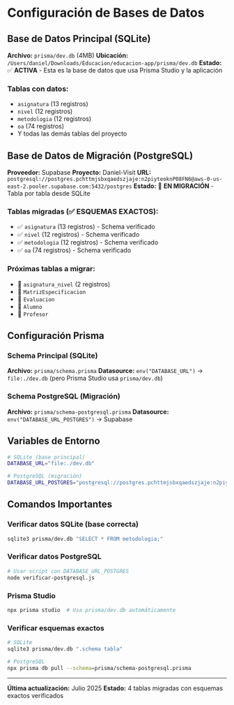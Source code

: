 # Configuración de Bases de Datos

## Base de Datos Principal (SQLite)

**Archivo:** `prisma/dev.db` (4MB)
**Ubicación:** `/Users/daniel/Downloads/Educacion/educacion-app/prisma/dev.db`
**Estado:** ✅ **ACTIVA** - Esta es la base de datos que usa Prisma Studio y la aplicación

### Tablas con datos:

- `asignatura` (13 registros)
- `nivel` (12 registros)
- `metodologia` (12 registros)
- `oa` (74 registros)
- Y todas las demás tablas del proyecto

## Base de Datos de Migración (PostgreSQL)

**Proveedor:** Supabase
**Proyecto:** Daniel-Visit
**URL:** `postgresql://postgres.pchttmjsbxqaedszjaje:n2piyteoknP08FN6@aws-0-us-east-2.pooler.supabase.com:5432/postgres`
**Estado:** 🚧 **EN MIGRACIÓN** - Tabla por tabla desde SQLite

### Tablas migradas (✅ ESQUEMAS EXACTOS):

- ✅ `asignatura` (13 registros) - Schema verificado
- ✅ `nivel` (12 registros) - Schema verificado
- ✅ `metodologia` (12 registros) - Schema verificado
- ✅ `oa` (74 registros) - Schema verificado

### Próximas tablas a migrar:

- 🚧 `asignatura_nivel` (2 registros)
- 🚧 `MatrizEspecificacion`
- 🚧 `Evaluacion`
- 🚧 `Alumno`
- 🚧 `Profesor`

## Configuración Prisma

### Schema Principal (SQLite)

**Archivo:** `prisma/schema.prisma`
**Datasource:** `env("DATABASE_URL")` → `file:./dev.db` (pero Prisma Studio usa `prisma/dev.db`)

### Schema PostgreSQL (Migración)

**Archivo:** `prisma/schema-postgresql.prisma`
**Datasource:** `env("DATABASE_URL_POSTGRES")` → Supabase

## Variables de Entorno

```bash
# SQLite (base principal)
DATABASE_URL="file:./dev.db"

# PostgreSQL (migración)
DATABASE_URL_POSTGRES="postgresql://postgres.pchttmjsbxqaedszjaje:n2piyteoknP08FN6@aws-0-us-east-2.pooler.supabase.com:5432/postgres"
```

## Comandos Importantes

### Verificar datos SQLite (base correcta)

```bash
sqlite3 prisma/dev.db "SELECT * FROM metodologia;"
```

### Verificar datos PostgreSQL

```bash
# Usar script con DATABASE_URL_POSTGRES
node verificar-postgresql.js
```

### Prisma Studio

```bash
npx prisma studio  # Usa prisma/dev.db automáticamente
```

### Verificar esquemas exactos

```bash
# SQLite
sqlite3 prisma/dev.db ".schema tabla"

# PostgreSQL
npx prisma db pull --schema=prisma/schema-postgresql.prisma
```

---

**Última actualización:** Julio 2025
**Estado:** 4 tablas migradas con esquemas exactos verificados
